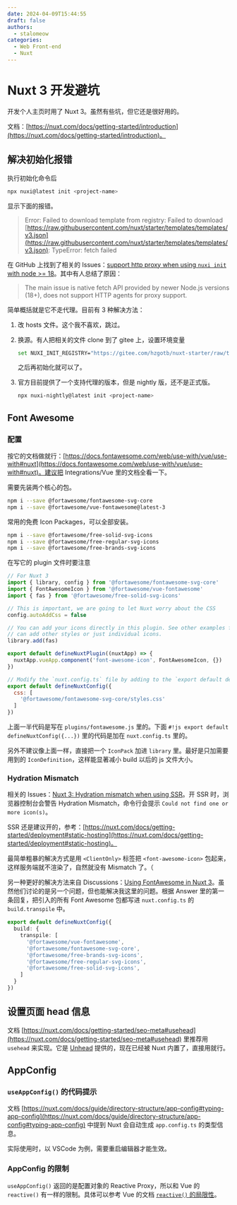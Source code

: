 ```yaml
---
date: 2024-04-09T15:44:55
draft: false
authors:
  - stalomeow
categories:
  - Web Front-end
  - Nuxt
---
```


# Nuxt 3 开发避坑

开发个人主页时用了 Nuxt 3。虽然有些坑，但它还是很好用的。

<!-- more -->

文档：[https://nuxt.com/docs/getting-started/introduction](https://nuxt.com/docs/getting-started/introduction)。

## 解决初始化报错

执行初始化命令后

``` bash
npx nuxi@latest init <project-name>
```

显示下面的报错。

> Error: Failed to download template from registry: Failed to download [https://raw.githubusercontent.com/nuxt/starter/templates/templates/v3.json](https://raw.githubusercontent.com/nuxt/starter/templates/templates/v3.json): TypeError: fetch failed

在 GitHub 上找到了相关的 Issues：[support http proxy when using `nuxi init` with node >= 18](https://github.com/nuxt/cli/issues/159)。其中有人总结了原因：

> The main issue is native fetch API provided by newer Node.js versions (18+), does not support HTTP agents for proxy support.

简单概括就是它不走代理。目前有 3 种解决方法：

1. 改 hosts 文件。这个我不喜欢，跳过。
2. 换源。有人把相关的文件 clone 到了 gitee 上，设置环境变量

    ``` bash
    set NUXI_INIT_REGISTRY="https://gitee.com/hzgotb/nuxt-starter/raw/templates/templates"
    ```

    之后再初始化就可以了。

3. 官方目前提供了一个支持代理的版本，但是 nightly 版，还不是正式版。 

    ``` bash
    npx nuxi-nightly@latest init <project-name>
    ```

## Font Awesome

### 配置

按它的文档做就行：[https://docs.fontawesome.com/web/use-with/vue/use-with#nuxt](https://docs.fontawesome.com/web/use-with/vue/use-with#nuxt)。建议把 Integrations/Vue 里的文档全看一下。

需要先装两个核心的包。

``` bash
npm i --save @fortawesome/fontawesome-svg-core
npm i --save @fortawesome/vue-fontawesome@latest-3
```

常用的免费 Icon Packages，可以全部安装。

``` bash
npm i --save @fortawesome/free-solid-svg-icons
npm i --save @fortawesome/free-regular-svg-icons
npm i --save @fortawesome/free-brands-svg-icons
```

在写它的 plugin 文件时要注意

``` js
// For Nuxt 3
import { library, config } from '@fortawesome/fontawesome-svg-core'
import { FontAwesomeIcon } from '@fortawesome/vue-fontawesome'
import { fas } from '@fortawesome/free-solid-svg-icons'

// This is important, we are going to let Nuxt worry about the CSS
config.autoAddCss = false

// You can add your icons directly in this plugin. See other examples for how you
// can add other styles or just individual icons.
library.add(fas)

export default defineNuxtPlugin((nuxtApp) => {
  nuxtApp.vueApp.component('font-awesome-icon', FontAwesomeIcon, {})
})

// Modify the `nuxt.config.ts` file by adding to the `export default defineNuxtConfig()`
export default defineNuxtConfig({
  css: [
    '@fortawesome/fontawesome-svg-core/styles.css'
  ]
})
```

上面一半代码是写在 `plugins/fontawesome.js` 里的。下面 `#!js export default defineNuxtConfig({...})` 里的代码是加在 `nuxt.config.ts` 里的。

另外不建议像上面一样，直接把一个 `IconPack` 加进 `library` 里。最好是只加需要用到的 `IconDefinition`，这样能显著减小 build 以后的 js 文件大小。

### Hydration Mismatch

相关的 Issues：[Nuxt 3: Hydration mismatch when using SSR](https://github.com/FortAwesome/vue-fontawesome/issues/394)。开 SSR 时，浏览器控制台会警告 Hydration Mismatch，命令行会提示 `Could not find one or more icon(s)`。

SSR 还是建议开的，参考：[https://nuxt.com/docs/getting-started/deployment#static-hosting](https://nuxt.com/docs/getting-started/deployment#static-hosting)。

最简单粗暴的解决方式是用 `<ClientOnly>` 标签把 `<font-awesome-icon>` 包起来，这样服务端就不渲染了，自然就没有 Mismatch 了。（

另一种更好的解决方法来自 Discussions：[Using FontAwesome in Nuxt 3](https://github.com/nuxt/nuxt/discussions/16014)。虽然他们讨论的是另一个问题，但也能解决我这里的问题。根据 Answer 里的第一条回复，把引入的所有 Font Awesome 包都写进 `nuxt.config.ts` 的 `build.transpile` 中。

``` ts
export default defineNuxtConfig({
  build: {
    transpile: [
      '@fortawesome/vue-fontawesome',
      '@fortawesome/fontawesome-svg-core',
      '@fortawesome/free-brands-svg-icons',
      '@fortawesome/free-regular-svg-icons',
      '@fortawesome/free-solid-svg-icons',
    ]
  }
})
```

## 设置页面 head 信息

文档 [https://nuxt.com/docs/getting-started/seo-meta#usehead](https://nuxt.com/docs/getting-started/seo-meta#usehead) 里推荐用 `usehead` 来实现。它是 [Unhead](https://unhead.unjs.io/) 提供的，现在已经被 Nuxt 内置了，直接用就行。

## AppConfig

### `useAppConfig()` 的代码提示

文档 [https://nuxt.com/docs/guide/directory-structure/app-config#typing-app-config](https://nuxt.com/docs/guide/directory-structure/app-config#typing-app-config) 中提到 Nuxt 会自动生成 `app.config.ts` 的类型信息。

实际使用时，以 VSCode 为例，需要重启编辑器才能生效。

### AppConfig 的限制

`useAppConfig()` 返回的是配置对象的 Reactive Proxy，所以和 Vue 的 `reactive()` 有一样的限制。具体可以参考 Vue 的文档 [`reactive()` 的局限性](https://cn.vuejs.org/guide/essentials/reactivity-fundamentals.html#limitations-of-reactive)。
